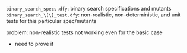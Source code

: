 `binary_search_specs.dfy`: binary search specifications and mutants
`binary_search_\[\]_test.dfy`: non-realistic, non-deterministic, and unit tests for this particular spec/mutants

problem: non-realistic tests not working even for the basic case
* need to prove it
